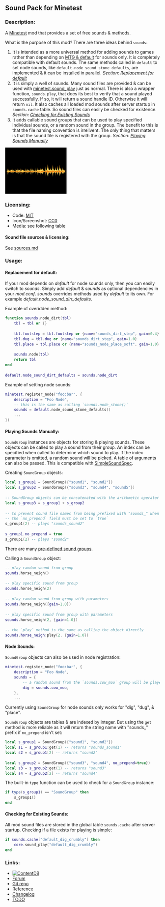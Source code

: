 ## Sound Pack for Minetest

### Description:

A [Minetest][] mod that provides a set of free sounds & methods.

What is the purpose of this mod? There are three ideas behind `sounds`:

1. It is intended as a more universal method for adding sounds to games rather than depending on [MTG & default][default] for sounds only. It is completely compatible with default sounds. The same methods called in `default` to set node sounds, like `default.node_sound_stone_defaults`, are implemented & it can be installed in parallel. *Section: [Replacement for default](#replacement-for-default)*
2. It is simply a well of sounds. Many sound files are provided & can be used with [minetest.sound_play](https://minetest.gitlab.io/minetest/minetest-namespace-reference/#sounds) just as normal. There is also a wrapper function, `sounds.play`, that does its best to verify that a sound played successfully. If so, it will return a sound handle ID. Otherwise it will return `nil`. It also caches all loaded mod sounds after server startup in `sounds.cache` table. So sound files can easily be checked for existence. *Section: [Checking for Existing Sounds](#checking-for-existing-sounds)*
3. It adds callable sound groups that can be used to play specified individual sounds, or a random sound in the group. The benefit to this is that the file naming convention is irrelivent. The only thing that matters is that the sound file is registered with the group. *Section: [Playing Sounds Manually](#playing-sounds-manually)*



<img src="screenshot.png" alt="icon" width="200" />

### Licensing:

- Code: [MIT](LICENSE.txt)
- Icon/Screenshot: [CC0](https://openclipart.org/detail/260975)
- Media: see following table

#### Sound file sources & licensing:<a name="sources" />

See [sources.md](sources.md)

### Usage:

#### Replacement for default:

If your mod depends on *default* for node sounds only, then you can easily switch to *sounds*. Simply add *default* & *sounds* as optional dependencies in your *mod.conf*. *sounds* overrides methods used by *default* to its own. For example *default.node_sound_dirt_defaults*.

Example of overidden method:
```lua
function sounds.node_dirt(tbl)
	tbl = tbl or {}

	tbl.footstep = tbl.footstep or {name="sounds_dirt_step", gain=0.4}
	tbl.dug = tbl.dug or {name="sounds_dirt_step", gain=1.0}
	tbl.place = tbl.place or {name="sounds_node_place_soft", gain=1.0}

	sounds.node(tbl)
	return tbl
end

default.node_sound_dirt_defaults = sounds.node_dirt
```

Example of setting node sounds:
```lua
minetest.register_node("foo:bar", {
	description = "Foo Node",
	-- this is the same as calling `sounds.node_stone()`
	sounds = default.node_sound_stone_defaults()
	...
})
```

#### Playing Sounds Manually:

`SoundGroup` instances are objects for storing & playing sounds. These objects can be called to play a sound from their group. An index can be specified when called to determine which sound to play. If the index parameter is omitted, a random sound will be picked. A table of arguments can also be passed. This is compatible with [SimpleSoundSpec](https://minetest.gitlab.io/minetest/sounds/#simplesoundspec).

Creating `SoundGroup` objects:
```lua
local s_group1 = SoundGroup({"sound1", "sound2"})
local s_group2 = SoundGroup({"sound3", "sound4", "sound5"})

-- SoundGroup objects can be concatenated with the arithmetic operator
local s_group3 = s_group1 + s_group2

-- to prevent sound file names from being prefixed with "sounds_" when played,
-- the `no_prepend` field must be set to `true`
s_group1(2) -- plays "sounds_sound2"

s_group1.no_prepend = true
s_group1(2) -- plays "sound2"
```

There are many [pre-defined sound groups](https://antummt.github.io/mod-sounds/reference/latest/topics/groups.html).

Calling a `SoundGroup` object:
```lua
-- play random sound from group
sounds.horse_neigh()

-- play specific sound from group
sounds.horse_neigh(2)

-- play random sound from group with parameters
sounds.horse_neigh({gain=1.0})

-- play specific sound from group with parameters
sounds.horse_neigh(2, {gain=1.0})

-- the `play` method is the same as calling the object directly
sounds.horse_neigh:play(2, {gain=1.0})
```

#### Node Sounds:

`SoundGroup` objects can also be used in node registration:
```lua
minetest.register_node("foo:bar", {
	description = "Foo Node",
	sounds = {
		-- a random sound from the `sounds.cow_moo` group will be played when digging this node
		dig = sounds.cow_moo,
	},
	...
```

Currently using `SoundGroup` for node sounds only works for "dig", "dug", & "place".

`SoundGroup` objects are tables & are indexed by integer. But using the `get` method is more reliable as it will return the string name with "sounds_" prefix if `no_prepend` isn't set:
```lua
local s_group1 = SoundGroup({"sound1", "sound2"})
local s1 = s_group1:get(1) -- returns "sounds_sound1"
local s2 = s_group1[2] -- returns "sound2"

local s_group2 = SoundGroup({"sound3", "sound4", no_prepend=true})
local s3 = s_group2:get(1) -- returns "sound3"
local s4 = s_group2[2] -- returns "sound4"
```

The built-in `type` function can be used to check for a `SoundGroup` instance:
```lua
if type(s_group1) == "SoundGroup" then
	s_group1()
end
```

#### Checking for Existing Sounds:

All mod sound files are stored in the global table `sounds.cache` after server startup. Checking if a file exists for playing is simple:

```lua
if sounds.cache["default_dig_crumbly"] then
	core.sound_play("default_dig_crumbly")
end
```

### Links:

- [![ContentDB](https://content.minetest.net/packages/AntumDeluge/sounds/shields/title/)](https://content.minetest.net/packages/AntumDeluge/sounds/)
- [Forum](https://forum.minetest.net/viewtopic.php?t=26868)
- [Git repo](https://github.com/AntumMT/mod-sounds)
- [Reference](https://antummt.github.io/mod-sounds/reference/)
- [Changelog](changelog.txt)
- [TODO](TODO.txt)


[Minetest]: http://minetest.net/
[default]: https://github.com/minetest/minetest_game/tree/master/mods/default
